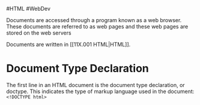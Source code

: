 #HTML #WebDev 

Documents are accessed through a program known as a web browser.
These documents are referred to as web pages and these web pages are stored on the web servers

Documents are written in [[11X.001 HTML|HTML]].

# Document Type Declaration
The first line in an HTML document is the document type declaration, or doctype.
This indicates the type of markup language used in the document:`<!DOCTYPE html>`


